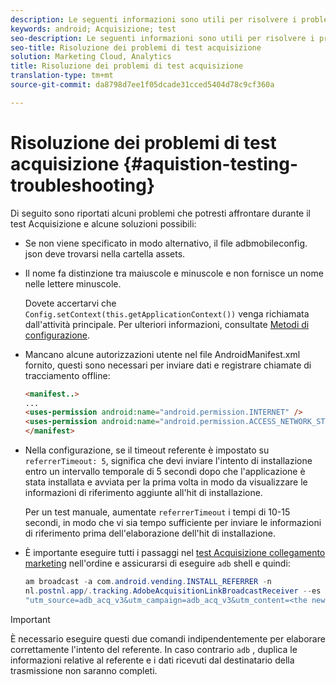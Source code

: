 ```yaml
---
description: Le seguenti informazioni sono utili per risolvere i problemi di verifica acquisizione.
keywords: android; Acquisizione; test
seo-description: Le seguenti informazioni sono utili per risolvere i problemi di verifica acquisizione.
seo-title: Risoluzione dei problemi di test acquisizione
solution: Marketing Cloud, Analytics
title: Risoluzione dei problemi di test acquisizione
translation-type: tm+mt
source-git-commit: da8798d7ee1f05dcade31cced5404d78c9cf360a

---
```



# Risoluzione dei problemi di test acquisizione {#aquistion-testing-troubleshooting}

Di seguito sono riportati alcuni problemi che potresti affrontare durante il test Acquisizione e alcune soluzioni possibili:

* Se non viene specificato in modo alternativo, il file adbmobileconfig. json deve trovarsi nella cartella assets.

* Il nome fa distinzione tra maiuscole e minuscole e non fornisce un nome nelle lettere minuscole.

   Dovete accertarvi che `Config.setContext(this.getApplicationContext())` venga richiamata dall'attività principale. Per ulteriori informazioni, consultate [Metodi di configurazione](https://docs.adobe.com/content/help/en/mobile-services/android/configuration-android/methods.html).

* Mancano alcune autorizzazioni utente nel file AndroidManifest.xml fornito, questi sono necessari per inviare dati e registrare chiamate di tracciamento offline:

   ```html
   <manifest..>
   ... 
   <uses-permission android:name="android.permission.INTERNET" />
   <uses-permission android:name="android.permission.ACCESS_NETWORK_STATE" />
   </manifest>
   ```

* Nella configurazione, se il timeout referente è impostato su `referrerTimeout: 5`, significa che devi inviare l'intento di installazione entro un intervallo temporale di 5 secondi dopo che l'applicazione è stata installata e avviata per la prima volta in modo da visualizzare le informazioni di riferimento aggiunte all'hit di installazione.

   Per un test manuale, aumentate `referrerTimeout` i tempi di 10-15 secondi, in modo che vi sia tempo sufficiente per inviare le informazioni di riferimento prima dell'elaborazione dell'hit di installazione.

* È importante eseguire tutti i passaggi nel [test Acquisizione collegamento marketing](https://docs.adobe.com/content/help/en/mobile-services/android/acquisition-android/t-testing-marketing-link-acquisition.html) nell'ordine e assicurarsi di eseguire `adb` shell e quindi:

   ```java
   am broadcast -a com.android.vending.INSTALL_REFERRER -n 
   nl.postnl.app/.tracking.AdobeAcquisitionLinkBroadcastReceiver --es "referrer"
   "utm_source=adb_acq_v3&utm_campaign=adb_acq_v3&utm_content=<the newly generated id at step #7>"
   ```

>[!IMPORTANT]
>
>È necessario eseguire questi due comandi indipendentemente per elaborare correttamente l'intento del referente. In caso contrario `adb` , duplica le informazioni relative al referente e i dati ricevuti dal destinatario della trasmissione non saranno completi.
